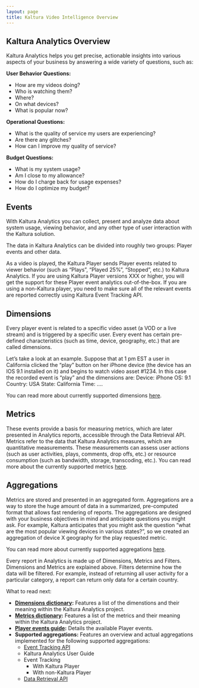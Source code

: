 ```yaml
---
layout: page
title: Kaltura Video Intelligence Overview
---
```


## Kaltura Analytics Overview
Kaltura Analytics helps you get precise, actionable insights into various aspects of your business by answering a wide variety of questions, such as:

**User Behavior Questions:**
* How are my videos doing?
* Who is watching them?
* Where?
* On what devices?
* What is popular now?

**Operational Questions:**
* What is the quality of service my users are experiencing?
* Are there any glitches?
* How can I improve my quality of service?

**Budget Questions:**
* What is my system usage?
* Am I close to my allowance?
* How do I charge back for usage expenses?
* How do I optimize my budget?

## Events  
With Kaltura Analytics you can collect, present and analyze data about system usage, viewing behavior, and any other type of user interaction with the Kaltura solution.

The data in Kaltura Analytics can be divided into roughly two groups: Player events and other data.

As a video is played, the Kaltura Player sends Player events related to viewer behavior (such as “Plays”, “Played 25%”, “Stopped”, etc.) to Kaltura Analytics. If you are using Kaltura Player versions XXX or higher, you will get the support for these Player event analytics out-of-the-box. If you are using a non-Kaltura player, you need to make sure all of the relevant events are reported correctly using Kaltura Event Tracking API. 


## Dimensions

Every player event is related to a specific video asset (a VOD or a live stream) and is triggered by a specific user. Every event has certain pre-defined characteristics (such as time, device, geography, etc.) that are called dimensions.

Let’s take a look at an example.
Suppose that at 1 pm EST a user in California clicked the “play” button on her iPhone device (the device has an IOS 9.1 installed on it) and begins to watch video asset #1234.
In this case the recorded event is “play” and the dimensions are:
Device: iPhone
OS: 9.1
Country: USA
State: California
Time: ….

You can read more about currently supported dimensions [here](https://github.com/kaltura/DeveloperPortalDocs/blob/master/documentation/08_Video-Analytics-and-Insights/DimensionsLexicon.md).

## Metrics
These events provide a basis for measuring metrics, which are later presented in Analytics reports, accessible through the Data Retrieval API. Metrics refer to the data that Kaltura Analytics measures, which are quantitative measurements. These measurements can assess user actions (such as user activities, plays, comments, drop offs, etc.) or resource consumption (such as bandwidth, storage, transcoding, etc.).
You can read more about the currently supported metrics [here](https://github.com/kaltura/DeveloperPortalDocs/blob/master/documentation/08_Video-Analytics-and-Insights/MetricsLexicon.md).

## Aggregations

Metrics are stored and presented in an aggregated form. Aggregations are a way to store the huge amount of data in a summarized, pre-computed format that allows fast rendering of reports. The aggregations are designed with your business objectives in mind and anticipate questions you might ask. For example, Kaltura anticipates that you might ask the question “what are the most popular viewing devices in various states?”, so we created an aggregation of device X geography for the play requested metric.

You can read more about currently supported aggregations [here]().

Every report in Analytics is made up of Dimensions, Metrics and Filters. Dimensions and Metrics are explained above. Filters determine how the data will be filtered. For example, instead of returning all user activity for a particular category, a report can return only data for a certain country.
 
What to read next:
* **[Dimensions dictionary](https://github.com/kaltura/DeveloperPortalDocs/blob/master/documentation/08_Video-Analytics-and-Insights/DimensionsLexicon.md):** Features a list of the dimenstions and their meaning within the Kaltura Analytics project.
* **[Metrics dictionary](https://github.com/kaltura/DeveloperPortalDocs/blob/master/documentation/08_Video-Analytics-and-Insights/MetricsLexicon.md):** Features a list of the metrics and their meaning within the Kaltura Analytics project.
* **[Player events guide](https://github.com/kaltura/DeveloperPortalDocs/blob/master/documentation/08_Video-Analytics-and-Insights/EventTrackingAPI.md):** Details the available Player events.
* **Supported aggregations:** Features an overview and actual aggregations implemented for the following supported aggregations:
  * [Event Tracking API](https://github.com/kaltura/DeveloperPortalDocs/blob/master/documentation/08_Video-Analytics-and-Insights/EventTrackingAPI.md)
  * Kaltura Analytics User Guide
  * Event Tracking
    * With Kaltura Player
    * With non-Kaltura Player
  * [Data Retrieval API](https://github.com/kaltura/DeveloperPortalDocs/commit/82f7d413b14506df03a4cb5a0a2ece14b6bd79ea)
